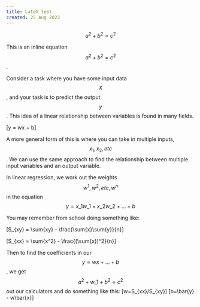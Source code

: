 ```yaml
---
title: LateX test
created: 25 Aug 2023
---
```


$$
a^2 + b^2 = c^2
$$


This is an inline equation $$a^2 + b^2 = c^2$$. 

Consider a task where you have some input data $$X$$, and your task is to predict the output $$y$$. This idea of a linear relationship between variables is found in many fields. 

\[y = wx + b\]

A more general form of this is where you can take in multiple inputs, $$x_1, x_2, etc $$. We can use the same approach to find the relationship between multiple input variables and an output variable. 

In linear regression, we work out the weights $$ w^{1}, w^{2}, etc, w^{n} $$ in the equation $$y = x\_1w\_1 + x\_2w\_2 + ... + b$$

You may remember from school doing something like: 

\[S_{xy} = \sum{xy} - \frac{\sum{x}\sum{y}}{n}\]

\[S_{xx} = \sum{x^2} - \frac{(\sum{x})^2}{n}\]

Then to find the coefficients in our $$y = wx + ... + b$$, we get $$a^2 + w\_1 + b^2 = c^2$$ out our calculators and do something like this:
\[w=S\_{xx}/S\_{xy}\]
\[b=\bar{y} - w\bar{x}\]